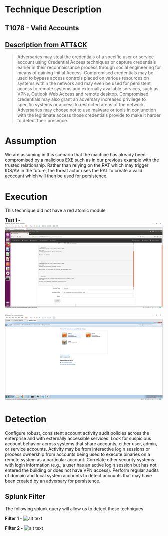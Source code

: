 # Technique Description
## T1078 - Valid Accounts
## [Description from ATT&CK](https://attack.mitre.org/techniques/T1078/) 
>Adversaries may steal the credentials of a specific user or service account using Credential Access techniques or capture credentials earlier in their reconnaissance process through social engineering for means of gaining Initial Access. Compromised credentials may be used to bypass access controls placed on various resources on systems within the network and may even be used for persistent access to remote systems and externally available services, such as VPNs, Outlook Web Access and remote desktop. Compromised credentials may also grant an adversary increased privilege to specific systems or access to restricted areas of the network. Adversaries may choose not to use malware or tools in conjunction with the legitimate access those credentials provide to make it harder to detect their presence.

# Assumption
We are assuming in this scenario that the machine has already been compromised by a malicious EXE such as in our previous example with the trusted relationship. Rather than relying on the RAT which may trigger IDS/AV in the future, the threat actor uses the RAT to create a valid acccount which will then be used for persistence. 

# Execution
This technique did not have a red atomic module

**Test 1 -**
![alt text](./Valid1.png)


![alt text](./Valid2.png)

# Detection
Configure robust, consistent account activity audit policies across the enterprise and with externally accessible services. Look for suspicious account behavior across systems that share accounts, either user, admin, or service accounts. Activity may be from interactive login sessions or process ownership from accounts being used to execute binaries on a remote system as a particular account. Correlate other security systems with login information (e.g., a user has an active login session but has not entered the building or does not have VPN access). Perform regular audits of domain and local system accounts to detect accounts that may have been created by an adversary for persistence.

## Splunk Filter
The following splunk query will allow us to detect these techniques

**Filter 1 -**
![alt text]()

**Filter 2 -**
![alt text]()
